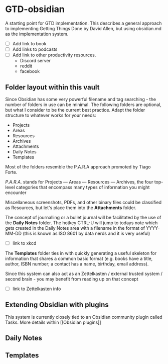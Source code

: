 # GTD-obsidian
A starting point for GTD implementation.  This describes a general approach to implementing Getting Things Done by David Allen, but using obsidian.md as the implementation system.

- [ ] Add link to book
- [ ] Add links to podcasts
- [ ] Add link to other productivity resources.
	- Discord server
	- reddit
	- facebook


## Folder layout within this vault

Since Obsidian has some very powerful filename and tag searching - the number of folders in use can be minimal.  The following folders are optional, but what I consider to be the current best practice.  Adapt the folder structure to whatever works for your needs:

- Projects
- Areas
- Resources
- Archives
- Attachments
- Daily Notes
- Templates

Most of the folders resemble the P.A.R.A approach promoted by Tiago Forte.

_P.A.R.A._ stands for Projects — Areas — Resources — Archives, the four top-level categories that encompass many types of information you might encounter 

Miscellaneous screenshots, PDFs, and other binary files could be classified as Resources, but let's place them into the **Attachments** folder.

The concept of journalling or a bullet journal will be facilitated by the use of the **Daily Notes** folder.  The hotkey CTRL-U will jump to todays note which gets created in the Daily Notes area with a filename in the format of YYYY-MM-DD (this is known as ISO 8601 by data nerds and it is very useful)
- [ ] link to xkcd

The **Templates** folder ties in with quickly generating a useful skeleton for information that shares a common basic format (e.g. books have a title, author, ISBN number; a contact has a name, birthday, email address).  



Since this system can also act as an Zettelkasten / external trusted system / second brain - you may benefit from reading up on that concept
- [ ] link to Zettelkasten info


## Extending Obsidian with plugins

This system is currently closely tied to an Obsidian community plugin called Tasks.  More details within [[Obsidian plugins]]

## Daily Notes

## Templates